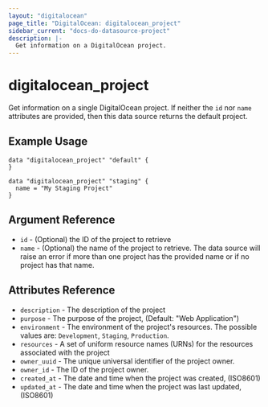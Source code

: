 ```yaml
---
layout: "digitalocean"
page_title: "DigitalOcean: digitalocean_project"
sidebar_current: "docs-do-datasource-project"
description: |-
  Get information on a DigitalOcean project.
---
```


# digitalocean_project

Get information on a single DigitalOcean project. If neither the `id` nor `name` attributes are provided,
then this data source returns the default project.

## Example Usage

```hcl
data "digitalocean_project" "default" {
} 

data "digitalocean_project" "staging" {
  name = "My Staging Project"
}
```

## Argument Reference

* `id` - (Optional) the ID of the project to retrieve
* `name` - (Optional) the name of the project to retrieve. The data source will raise an error if more than
  one project has the provided name or if no project has that name.

## Attributes Reference

* `description` - The description of the project
* `purpose` -  The purpose of the project, (Default: "Web Application")
* `environment` - The environment of the project's resources. The possible values are: `Development`, `Staging`, `Production`.
* `resources` - A set of uniform resource names (URNs) for the resources associated with the project
* `owner_uuid` - The unique universal identifier of the project owner.
* `owner_id` - The ID of the project owner.
* `created_at` - The date and time when the project was created, (ISO8601)
* `updated_at` - The date and time when the project was last updated, (ISO8601)
